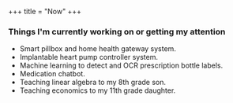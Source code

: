 +++
title = "Now"
+++

### Things I'm currently working on or getting my attention

- Smart pillbox and home health gateway system.
- Implantable heart pump controller system.
- Machine learning to detect and OCR prescription bottle labels.
- Medication chatbot.
- Teaching linear algebra to my 8th grade son.
- Teaching economics to my 11th grade daughter.
